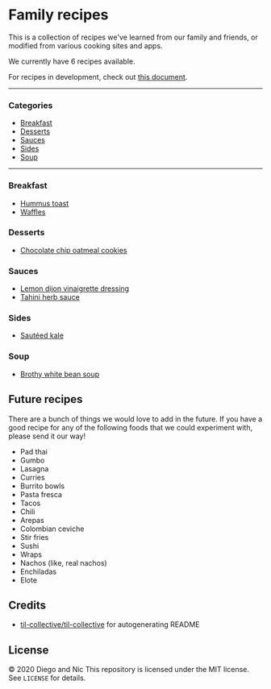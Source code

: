 # Family recipes
This is a collection of recipes we've learned from our family and friends, or modified
from various cooking sites and apps.

We currently have 6 recipes available.

For recipes in development, check out [this document](https://docs.google.com/document/d/1xt3ZELFwRy-5zbsjgJlqxuL6pR6px2PWvsmN4Wd8rmI/edit?usp=sharing).

---
### Categories
* [Breakfast](#breakfast)
* [Desserts](#desserts)
* [Sauces](#sauces)
* [Sides](#sides)
* [Soup](#soup)

---
### Breakfast

- [Hummus toast](breakfast/hummus-toast.md)
- [Waffles](breakfast/waffles.md)

### Desserts

- [Chocolate chip oatmeal cookies](desserts/chocolate-chip-oatmeal-cookies.md)

### Sauces

- [Lemon dijon vinaigrette dressing](sauces/lemon-dijon-vinaigrette-dressing.md)
- [Tahini herb sauce](sauces/tahini-herb-sauce.md)

### Sides

- [Sautéed kale](sides/sauteed-kale.md)

### Soup

- [Brothy white bean soup](soup/brothy-white-bean-soup.md)

## Future recipes
There are a bunch of things we would love to add in the future. If you have a good recipe
for any of the following foods that we could experiment with, please send it our way!
- Pad thai
- Gumbo
- Lasagna
- Curries
- Burrito bowls
- Pasta fresca
- Tacos
- Chili
- Arepas
- Colombian ceviche
- Stir fries
- Sushi
- Wraps
- Nachos (like, real nachos)
- Enchiladas
- Elote

## Credits
- [til-collective/til-collective](https://github.com/til-collective/til-collective)
for autogenerating README

## License
&copy; 2020 Diego and Nic
This repository is licensed under the MIT license. See `LICENSE` for details.
